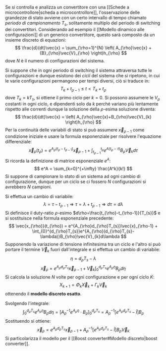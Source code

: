 Se si controlla e analizza un convertitore con una [[Schede a microcontrollore|scheda a microcontrollore]], l'osservazione delle grandezze di stato avviene con un certo intervallo di tempo chiamato *periodo di campionamento* $T_s$, solitamente multiplo del periodo di switching dei convertitori.
Considerando ad esempio il [[Modello dinamico alle configurazioni]] di un generico convertitore, questo sarà composto da un insieme discreto di equazioni:
$$
\frac{d}{dt}\vec{x} = \sum_{\rho=1}^{N} \left( A_{\rho}\vec{x} +{B}_{\rho}\vec{V}_{\rho} \right)h_{\rho}
$$
dove $N$ è il numero di configurazioni del sistema.

Si suppone che in ogni periodo di switching il sistema attraversa tutte le configurazioni e dunque esistono dei *cicli* del sistema che si ripetono, in cui le varie configurazioni permangono per tempi diversi, ciò si traduce in:
$$
T_{k}+t_{\rho-1} \leq t < T_{k} + t_{\rho}
$$
dove $T_{k}=kT_{s}$, si ottiene il primo ciclo per $k=0$.
Si possono assumere le $V_\rho$ costanti in ogni ciclo, e dipendenti solo da $k$ perché variano più lentamente rispetto alle correnti dunque la soluzione della $\rho\text{-esima}$ soluzione diventa:
$$
\frac{d}{dt}\vec{x} = \left( A_{\rho}\vec{x}+B_{\rho}\vec{V}_{k} \right)h_{\rho}
$$
Per la continuità delle variabili di stato si può assumere $\vec{x}_{\rho-1}$ come condizione iniziale e usare la formula esponenziale per risolvere l'equazione differenziale:
$$
\vec{x}_{\rho}(t_{\rho}) = e^{A_{\rho}(t_{\rho}-t_{\rho-1})} \vec{x}_{\rho-1} + \int_{t_{\rho-1}}^{t_{\rho}} e^{A(t_{\rho}-\tau)}B_{\rho}\vec{V}_{k}d\tau
$$
Si ricorda la definizione di matrice esponenziale $e^A$:
$$
e^A = \sum_{k=0}^{+\infty} \frac{A^k}{k!} 
$$
Si suppone di campionare lo stato di un sistema ad ogni cambio di configurazione, dunque per un ciclo se ci fossero $N$ configurazioni si avrebbero $N$ campioni.

Si effettua un cambio di variabile:
$$
\lambda = \tau-t_{\rho-1} \Rightarrow \tau=\lambda+t_{\rho-1}\Rightarrow d\tau=d\lambda
$$
Si definisce il duty-ratio $\rho$-esimo $d\rho=\frac{t_{\rho}-t_{\rho-1}}{T_{s}}$ e si sostituisce nella formula esponenziale precedente:
$$
\vec{x_{\rho}}(t_{\rho}) = e^{A_{\rho}d_{\rho}T_{s}}\vec{x}_{\rho-1} + \int_{0}^{d_{\rho}T_{s}}e^{A_{\rho}(d_{\rho}T_{s}-\lambda)}B_{\rho}\vec{V}_{k}d\lambda
$$
Supponendo la variazione di tensione infinitesima tra un ciclo e l'altro si può portare il termine $\vec{V}_{k}$ fuori dall'integrale e si effettua un cambio di variabile:
$$
\eta = d_{\rho}T_{s} -\lambda
$$
$$
\vec{x}_{\rho}=e^{A_{\rho}d_{\rho}T_{s}}\vec{x}_{\rho-1} + \vec{V}_{k}\int_{0}^{d_{\rho}T_{s}} e^{A_{\rho}\eta}B_{\rho}d\eta
$$
Si calcola la soluzione $N$ volte per ogni configurazione e per ogni ciclo $K$:
$$
X_{k+1} = \Phi_{k}\vec{X}_{k} + \Gamma_{k}\vec{V}_{k}
$$
ottenendo il **modello discreto esatto**.

Svolgendo l'integrale:
$$
\int_{0}^{d_{\rho}T_{s}}e^{A_{\rho}\eta}B_{\rho}d \eta = \left[A_{\rho}^{-1}e^{A_{\rho}\eta}\cdot B_{\rho}\right]_{0}^{d_{\rho}T_{s}} = 
A_{\rho}^{-1}\left[e^{A_{\rho}d_{\rho}T_{s}}-\hat{I}\right]B_{\rho}
$$
Sostituendo si ottiene:
$$
\vec{x}_{\rho}=e^{A_{\rho}d_{\rho}T_{s}}\vec{x}_{\rho-1} + A_{\rho}^{-1}\left[e^{A_{\rho}d_{\rho}T_{s}}-\hat{I}\right]B_{\rho} \vec{V}_{k}
$$
Si particolarizza il modello per il [[Boost converter#Modello discreto|boost converter]].
